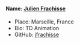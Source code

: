 #### Name: [Julien Frachisse](https://github.com/jfrachisse)
- Place: Marseille, France
- Bio: TD Animation
- GitHub: [jfrachisse](https://github.com/jfrachisse)